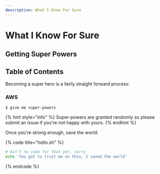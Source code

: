 ```yaml
---
description: What I Know For Sure
---
```


# What I Know For Sure

## Getting Super Powers

## Table of Contents

Becoming a super hero is a fairly straight forward process:

### AWS

```
$ give me super-powers
```



{% hint style="info" %}
 Super-powers are granted randomly so please submit an issue if you're not happy with yours.
{% endhint %}

Once you're strong enough, save the world:

{% code title="hello.sh" %}
```bash
# Ain't no code for that yet, sorry
echo 'You got to trust me on this, I saved the world'
```
{% endcode %}



